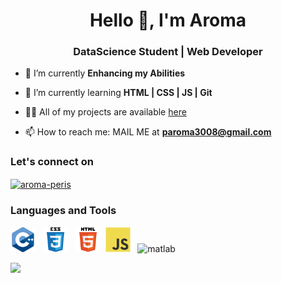 <h1 align="center">Hello <span class="wave">👋</span>, I'm Aroma</h1>
<link rel="stylesheet" href="https://raw.githubusercontent.com/aromaperis/aromaperis/main/style.css">
<h3 align="center">DataScience Student | Web Developer</h3>

- 🔭 I’m currently **Enhancing my Abilities**

- 🌱 I’m currently learning **HTML | CSS | JS | Git**

- 👨‍💻 All of my projects are available [here](https://github.com/aromaperis)

- 📫 How to reach me: MAIL ME at **paroma3008@gmail.com**

<h3 align="left">Let's connect on </h3>
<p align="left">
<a href="https://linkedin.com/in/aroma-peris" target="blank"><img align="center" src="https://raw.githubusercontent.com/rahuldkjain/github-profile-readme-generator/master/src/images/icons/Social/linked-in-alt.svg" alt="aroma-peris" height="30" width="40" /></a>
</p>

<h3 align="left">Languages and Tools</h3><p align="left">  <img src="https://raw.githubusercontent.com/devicons/devicon/master/icons/cplusplus/cplusplus-original.svg" alt="cplusplus" width="40" height="40"/> &nbsp <img src="https://raw.githubusercontent.com/devicons/devicon/master/icons/css3/css3-original-wordmark.svg" alt="css3" width="40" height="40"/> &nbsp <img src="https://raw.githubusercontent.com/devicons/devicon/master/icons/html5/html5-original-wordmark.svg" alt="html5" width="40" height="40"/>&nbsp <img src="https://raw.githubusercontent.com/devicons/devicon/master/icons/javascript/javascript-original.svg" alt="javascript" width="40" height="40"/> &nbsp  <img src="https://upload.wikimedia.org/wikipedia/commons/2/21/Matlab_Logo.png" alt="matlab" width="40" height="40"/> </p>

![](https://github-readme-stats.vercel.app/api/top-langs/?username=aromaperis&theme=nightowl&hide_border=false&include_all_commits=false&count_private=false&layout=compact)




<!-- Proudly created with GPRM ( https://gprm.itsvg.in ) -->
